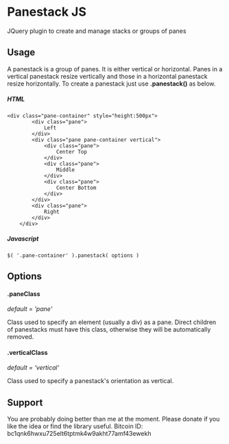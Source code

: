 # Panestack JS
JQuery plugin to create and manage stacks or groups of panes

## Usage
A panestack is a group of panes. It is either vertical or horizontal. Panes in a vertical panestack resize vertically and those in a horizontal panestack resize horizontally. To create a panestack just use **.panestack()** as below.

##### HTML
    <div class="pane-container" style="height:500px">
            <div class="pane">
                Left
            </div>
            <div class="pane pane-container vertical">
                <div class="pane">
                    Center Top
                </div>
                <div class="pane">
                    Middle
                </div>
                <div class="pane">
                    Center Bottom
                </div>
            </div>
            <div class="pane">
                Right
            </div>
        </div>


##### Javascript

    $( '.pane-container' ).panestack( options )

## Options

#### .paneClass ####
*default = 'pane'*

Class used to specify an element (usually a div) as a pane. Direct children of panestacks must have this class, otherwise they will be automatically removed.

#### .verticalClass ####
*default = 'vertical'*

Class used to specify a panestack's orientation as vertical.

## Support
You are probably doing better than me at the moment. Please donate if you like the idea or find the library useful. Bitcoin ID: bc1qnk6hwxu725elt6tptmk4w9akht77amf43ewekh